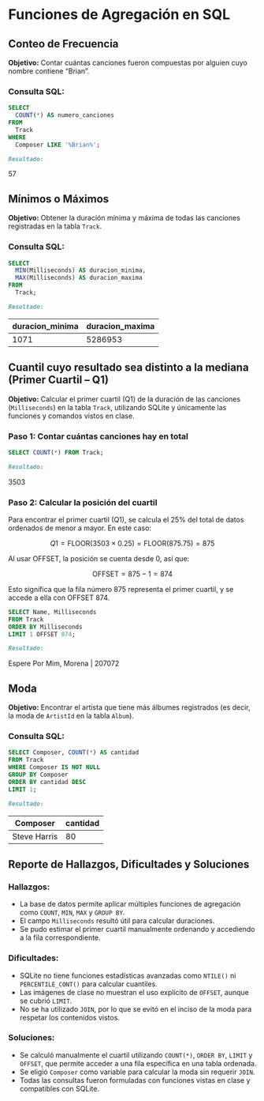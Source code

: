 
# Funciones de Agregación en SQL

## Conteo de Frecuencia

**Objetivo:** Contar cuántas canciones fueron compuestas por alguien cuyo nombre contiene “Brian”.

### Consulta SQL:
```sql
SELECT 
  COUNT(*) AS numero_canciones
FROM 
  Track
WHERE 
  Composer LIKE '%Brian%';
```

```markdown
Resultado:
```
57

## Mínimos o Máximos

**Objetivo:** Obtener la duración mínima y máxima de todas las canciones registradas en la tabla `Track`.

### Consulta SQL:
```sql
SELECT 
  MIN(Milliseconds) AS duracion_minima,
  MAX(Milliseconds) AS duracion_maxima
FROM 
  Track;
```

```markdown
Resultado:
```
duracion_minima | duracion_maxima
----------------|-----------------
1071            | 5286953






## Cuantil cuyo resultado sea distinto a la mediana (Primer Cuartil – Q1)

**Objetivo:** Calcular el primer cuartil (Q1) de la duración de las canciones (`Milliseconds`) en la tabla `Track`, utilizando SQLite y únicamente las funciones y comandos vistos en clase.

### Paso 1: Contar cuántas canciones hay en total

```sql
SELECT COUNT(*) FROM Track;
```

```markdown
Resultado:
```
3503

### Paso 2: Calcular la posición del cuartil
Para encontrar el primer cuartil (Q1), se calcula el 25% del total de datos ordenados de menor a mayor.
En este caso:

$$
Q1 = \text{FLOOR}(3503 \times 0.25) = \text{FLOOR}(875.75) = 875
$$

Al usar OFFSET, la posición se cuenta desde 0, así que:

$$
\text{OFFSET} = 875 - 1 = 874
$$

Esto significa que la fila número 875 representa el primer cuartil, y se accede a ella con OFFSET 874.


```sql
SELECT Name, Milliseconds
FROM Track
ORDER BY Milliseconds
LIMIT 1 OFFSET 874;
```

```markdown
Resultado:
```
Espere Por Mim, Morena | 207072








## Moda 

**Objetivo:** Encontrar el artista que tiene más álbumes registrados (es decir, la moda de `ArtistId` en la tabla `Album`).

### Consulta SQL:
```sql
SELECT Composer, COUNT(*) AS cantidad
FROM Track
WHERE Composer IS NOT NULL
GROUP BY Composer
ORDER BY cantidad DESC
LIMIT 1;
```

```markdown
Resultado:
```
Composer       | cantidad
---------------|---------
Steve Harris   | 80




## Reporte de Hallazgos, Dificultades y Soluciones

### Hallazgos:
- La base de datos permite aplicar múltiples funciones de agregación como `COUNT`, `MIN`, `MAX` y `GROUP BY`.
- El campo `Milliseconds` resultó útil para calcular duraciones.
- Se pudo estimar el primer cuartil manualmente ordenando y accediendo a la fila correspondiente.

### Dificultades:
- SQLite no tiene funciones estadísticas avanzadas como `NTILE()` ni `PERCENTILE_CONT()` para calcular cuantiles.
- Las imágenes de clase no muestran el uso explícito de `OFFSET`, aunque se cubrió `LIMIT`.
- No se ha utilizado `JOIN`, por lo que se evitó en el inciso de la moda para respetar los contenidos vistos.

### Soluciones:
- Se calculó manualmente el cuartil utilizando `COUNT(*)`, `ORDER BY`, `LIMIT` y `OFFSET`, que permite acceder a una fila específica en una tabla ordenada.
- Se eligió `Composer` como variable para calcular la moda sin requerir `JOIN`.
- Todas las consultas fueron formuladas con funciones vistas en clase y compatibles con SQLite.


